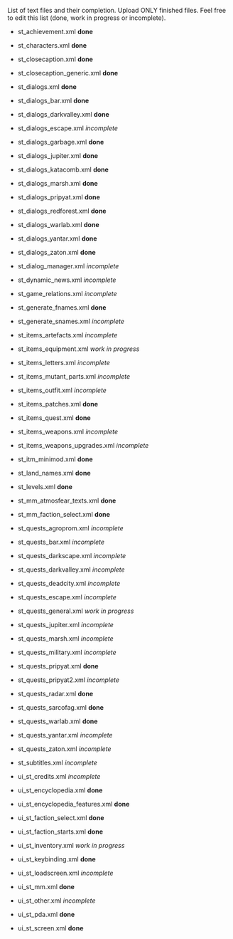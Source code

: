 List of text files and their completion. Upload ONLY finished files.
Feel free to edit this list (done, work in progress or incomplete).

- st_achievement.xml **done**

- st_characters.xml **done**

- st_closecaption.xml **done**

- st_closecaption_generic.xml **done**

- st_dialogs.xml **done**

- st_dialogs_bar.xml **done**

- st_dialogs_darkvalley.xml **done**

- st_dialogs_escape.xml *incomplete*

- st_dialogs_garbage.xml **done**

- st_dialogs_jupiter.xml **done**

- st_dialogs_katacomb.xml **done**

- st_dialogs_marsh.xml **done**

- st_dialogs_pripyat.xml **done**

- st_dialogs_redforest.xml **done**

- st_dialogs_warlab.xml **done**

- st_dialogs_yantar.xml **done**

- st_dialogs_zaton.xml **done**

- st_dialog_manager.xml *incomplete*

- st_dynamic_news.xml *incomplete*

- st_game_relations.xml *incomplete*

- st_generate_fnames.xml **done**

- st_generate_snames.xml *incomplete*

- st_items_artefacts.xml *incomplete*

- st_items_equipment.xml *work in progress*

- st_items_letters.xml *incomplete*

- st_items_mutant_parts.xml *incomplete*

- st_items_outfit.xml *incomplete*

- st_items_patches.xml **done**

- st_items_quest.xml **done**

- st_items_weapons.xml *incomplete*

- st_items_weapons_upgrades.xml *incomplete*

- st_itm_minimod.xml **done**

- st_land_names.xml **done**

- st_levels.xml **done**

- st_mm_atmosfear_texts.xml **done**

- st_mm_faction_select.xml **done**

- st_quests_agroprom.xml *incomplete*

- st_quests_bar.xml *incomplete*

- st_quests_darkscape.xml *incomplete*

- st_quests_darkvalley.xml *incomplete*

- st_quests_deadcity.xml *incomplete*

- st_quests_escape.xml *incomplete*

- st_quests_general.xml *work in progress*

- st_quests_jupiter.xml *incomplete*

- st_quests_marsh.xml *incomplete*

- st_quests_military.xml *incomplete*

- st_quests_pripyat.xml **done**

- st_quests_pripyat2.xml *incomplete*

- st_quests_radar.xml **done**

- st_quests_sarcofag.xml **done**

- st_quests_warlab.xml **done**

- st_quests_yantar.xml *incomplete*

- st_quests_zaton.xml *incomplete*

- st_subtitles.xml *incomplete*

- ui_st_credits.xml *incomplete*

- ui_st_encyclopedia.xml **done**

- ui_st_encyclopedia_features.xml **done**

- ui_st_faction_select.xml **done**

- ui_st_faction_starts.xml **done**

- ui_st_inventory.xml *work in progress*

- ui_st_keybinding.xml **done**

- ui_st_loadscreen.xml *incomplete*

- ui_st_mm.xml **done**

- ui_st_other.xml *incomplete*

- ui_st_pda.xml **done**

- ui_st_screen.xml **done**
